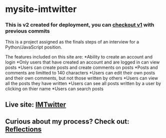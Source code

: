 # mysite-imtwitter
### This is v2 created for deployment, you can [checkout v1](https://github.com/mbeche/imtwitter-django-app) with previous commits
This is a project assigned as the finals steps of an interview for a Python/JavaScript position.

The features included on this site are:
*Ability to create an account and login
*Only users that have created an account and are logged in can view posts
*Users can create posts and create comments on posts
*Posts and comments are limitted to 140 characters
*Users can edit their own posts and their own comments, but not those written by others
*Users can view all the posts they have written
*Users can see all posts written by a user by clicking on thier name
*Users can search posts
## Live site: [IMTwitter](https://imtwitter.mdevstix.com)
## Curious about my process? Check out: [Reflections](https://mbeche.github.io/imt/app-reflection.html)
